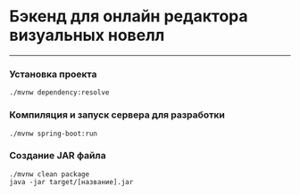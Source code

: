 # Бэкенд для онлайн редактора визуальных новелл


---

### Установка проекта

```
./mvnw dependency:resolve
```

### Компиляция и запуск сервера для разработки

```
./mvnw spring-boot:run
```

### Создание JAR файла

```
./mvnw clean package
java -jar target/[название].jar
```
